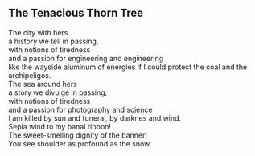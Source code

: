 The Tenacious Thorn Tree
------------------------
The city with hers  
a history we tell in passing,  
with notions of tiredness  
and a passion for engineering and engineering  
like the wayside aluminum of energies if I could protect the coal and the archipeligos.  
The sea around hers  
a story we divulge in passing,  
with notions of tiredness  
and a passion for photography and science  
I am killed by sun and funeral, by darknes and wind.  
Sepia wind to my banal ribbon!  
The sweet-smelling dignity of the banner!  
You see shoulder as profound as the snow.  
